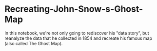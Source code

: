 # Recreating-John-Snow-s-Ghost-Map
In this notebook, we're not only going to rediscover his "data story", but reanalyze the data that he collected in 1854 and recreate his famous map (also called The Ghost Map).

